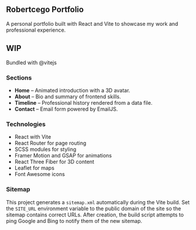 ## Robertcego Portfolio

A personal portfolio built with React and Vite to showcase my work and professional experience.

## WIP

Bundled with @vitejs

### Sections
- **Home** – Animated introduction with a 3D avatar.
- **About** – Bio and summary of frontend skills.
- **Timeline** – Professional history rendered from a data file.
- **Contact** – Email form powered by EmailJS.

### Technologies
- React with Vite
- React Router for page routing
- SCSS modules for styling
- Framer Motion and GSAP for animations
- React Three Fiber for 3D content
- Leaflet for maps
- Font Awesome icons

### Sitemap

This project generates a `sitemap.xml` automatically during the Vite build.
Set the `SITE_URL` environment variable to the public domain of the site so the
sitemap contains correct URLs. After creation, the build script attempts to ping
Google and Bing to notify them of the new sitemap.
